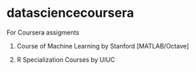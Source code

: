 # datasciencecoursera
For Coursera assigments

1. Course of Machine Learning by Stanford  [MATLAB/Octave]

2. R Specialization Courses by UIUC
